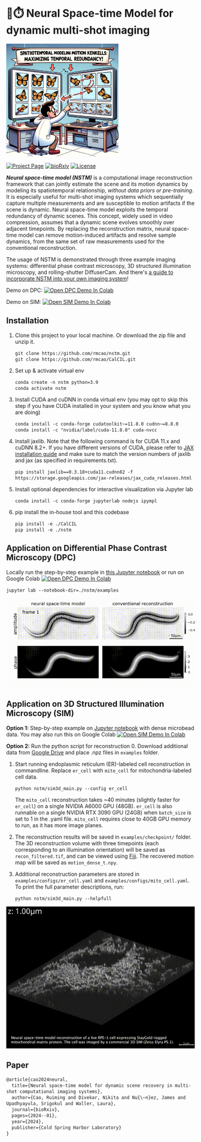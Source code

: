 # 🚀⏱️ Neural Space-time Model for dynamic multi-shot imaging

<img src="assets/spacetime_cover_by_DALLE.png" alt="drawing" width="300"/>

[![Project Page](https://img.shields.io/badge/Project_Page-coming_soon-blue)]()
[![bioRxiv](https://img.shields.io/badge/bioRxiv-2024.01.16.575950-b31b1b.svg?style=flat)](https://www.biorxiv.org/content/10.1101/2024.01.16.575950)
[![License](https://img.shields.io/badge/License-BSD%203--Clause-blue.svg)](https://opensource.org/licenses/BSD-3-Clause)


**_Neural space-time model (NSTM)_** is a computational image reconstruction framework that can jointly estimate the scene and its motion dynamics by modeling its spatiotemporal relationship, _without data priors or pre-training_. 
It is especially useful for multi-shot imaging systems which sequentially capture multiple measurements and are susceptible to motion artifacts if the scene is dynamic. 
Neural space-time model exploits the temporal redundancy of dynamic scenes. This concept, widely used in video compression, assumes that a dynamic scene evolves smoothly over adjacent timepoints.
By replacing the reconstruction matrix, neural space-time model can remove motion-induced artifacts and resolve sample dynamics, from the same set of raw measurements used for the conventional reconstruction.

The usage of NSTM is demonstrated through three example imaging systems: differential phase contrast microscopy, 3D structured illumination microscopy, and rolling-shutter DiffuserCam. 
And there's [a guide to incorporate NSTM into your own imaging system]()!

Demo on DPC: [![Open DPC Demo In Colab](https://colab.research.google.com/assets/colab-badge.svg)](https://colab.research.google.com/drive/1QNcRaNjG1CG58ffUURnYPWeIZMuuidZI?usp=sharing)

Demo on SIM: [![Open SIM Demo In Colab](https://colab.research.google.com/assets/colab-badge.svg)](https://colab.research.google.com/drive/1rxRBrBgQgedR4DW7wITcdJVFVCqC0dcQ?usp=sharing)

## Installation

1. Clone this project to your local machine. Or download the zip file and unzip it.
    ```
    git clone https://github.com/rmcao/nstm.git
    git clone https://github.com/rmcao/CalCIL.git 
    ```

2. Set up & activate virtual env
    ```
    conda create -n nstm python=3.9
    conda activate nstm
    ```

3. Install CUDA and cuDNN in conda virtual env (you may opt to skip this step if you have CUDA installed in your system and you know what you are doing)
    ```
    conda install -c conda-forge cudatoolkit~=11.8.0 cudnn~=8.8.0
    conda install -c "nvidia/label/cuda-11.8.0" cuda-nvcc
    ```

4. Install jaxlib. Note that the following command is for CUDA 11.x and cuDNN 8.2+. If you have different versions of CUDA, please refer to [JAX installation guide](https://jax.readthedocs.io/en/latest/installation.html) and make sure to match the version numbers of jaxlib and jax (as specified in requirements.txt).
    ```
    pip install jaxlib==0.3.18+cuda11.cudnn82 -f https://storage.googleapis.com/jax-releases/jax_cuda_releases.html
    ```

5. Install optional dependencies for interactive visualization via Jupyter lab
    ```
    conda install -c conda-forge jupyterlab nodejs ipympl
    ```

6. pip install the in-house tool and this codebase
    ```
    pip install -e ./CalCIL
    pip install -e ./nstm
    ```

## Application on Differential Phase Contrast Microscopy (DPC)
Locally run the step-by-step example in [this Jupyter notebook](examples/notebook-DPC.ipynb) or run on Google Colab [![Open DPC Demo In Colab](https://colab.research.google.com/assets/colab-badge.svg)](https://colab.research.google.com/drive/1QNcRaNjG1CG58ffUURnYPWeIZMuuidZI?usp=sharing)
   ```
   jupyter lab --notebook-dir=./nstm/examples
   ```

![DPC results](assets/DPC-c-elegans.gif)

## Application on 3D Structured Illumination Microscopy (SIM)

**Option 1:** Step-by-step example on [Jupyter notebook](examples/notebook-SIM.ipynb) with dense microbead data. You may also run this on Google Colab [![Open SIM Demo In Colab](https://colab.research.google.com/assets/colab-badge.svg)](https://colab.research.google.com/drive/1rxRBrBgQgedR4DW7wITcdJVFVCqC0dcQ?usp=sharing)

**Option 2:** Run the python script for reconstruction
0. Download additional data from [Google Drive](https://drive.google.com/drive/folders/1GkjU4gFv-DswJnui4WiVChe6Lz5RBau1) and place .npz files in `examples` folder.
1. Start running endoplasmic reticulum (ER)-labeled cell reconstruction in commandline. Replace `er_cell` with `mito_cell` for mitochondria-labeled cell data.
   ```
   python nstm/sim3d_main.py --config er_cell
   ```
   The `mito_cell` reconstruction takes ~40 minutes (slightly faster for `er_cell`) on a single NVIDIA A6000 GPU (48GB). `er_cell` is also runnable on a single NVIDIA RTX 3090 GPU (24GB) when `batch_size` is set to 1 in the .yaml file. `mito_cell` requires close to 40GB GPU memory to run, as it has more image planes.
2. The reconstruction results will be saved in `examples/checkpoint/` folder. The 3D reconstruction volume with three timepoints (each corresponding to an illumination orientation) will be saved as `recon_filtered.tif`, and can be viewed using [Fiji](https://imagej.net/Fiji/Downloads). The recovered motion map will be saved as `motion_dense_t.npy`.

3. Additional reconstruction parameters are stored in `examples/configs/er_cell.yaml` and `examples/configs/mito_cell.yaml`. To print the full parameter descriptions, run:
   ```
   python nstm/sim3d_main.py --helpfull
   ```

![3D SIM results](assets/SIM-mito.gif)

## Paper
```
@article{cao2024neural,
  title={Neural space-time model for dynamic scene recovery in multi-shot computational imaging systems},
  author={Cao, Ruiming and Divekar, Nikita and Nu{\~n}ez, James and Upadhyayula, Srigokul and Waller, Laura},
  journal={bioRxiv},
  pages={2024--01},
  year={2024},
  publisher={Cold Spring Harbor Laboratory}
}
```